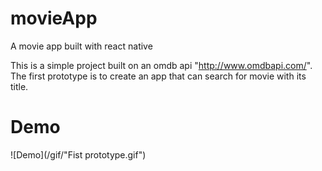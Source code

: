 # movieApp
A movie app built with react native

This is a simple project built on an omdb api "http://www.omdbapi.com/". The first prototype is to create an app that can search for movie with its title. 

# Demo
![Demo](/gif/"Fist prototype.gif")
